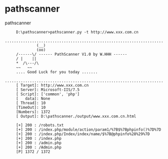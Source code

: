 # pathscanner
pathscanner


         D:\pathscanner>pathscanner.py -t http://www.xxx.com.cn
         ......................................................................
                  (__)
                  (oo)
         /------\/ ------ PathScanner V1.0 by W.HHH ------
         / |    ||
         *  /\---/\
         ~~   ~~
         .... Good Luck for you today .......
         ......................................................................
         [ Target]: http://www.xxx.com.cn
         [ Server]: Microsoft-IIS/7.5
         [ Script]: ['common', 'php']
         [   data]: None
         [ Thread]: 10
         [TimeOut]: 10
         [Numbers]: 1372
         [ Output]: D:\pathscanner./output/www.xxx.com.cn.html

         [+] 200 : /robots.txt
         [+] 200 : /index.php/module/action/param1/%7B$%7Bphpinfo()%7D%7D
         [+] 200 : /index.php/Index/index/name/$%7B@phpinfo%28%29%7D
         [+] 200 : /index.php
         [+] 200 : /admin.php
         [+] 200 : /Admin.php
         [P] 1372 / 1372
 
